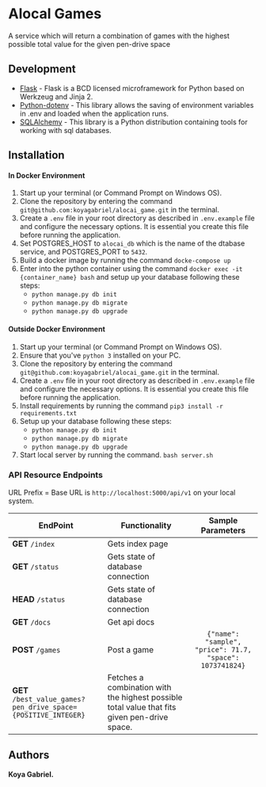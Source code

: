 # Alocal Games
A service which will return a combination of games with the highest possible
total value for the given pen-drive space

## Development
* [Flask](http://flask.pocoo.org/) - Flask is a BCD licensed microframework for Python based on Werkzeug and Jinja 2.
* [Python-dotenv](https://github.com/theskumar/python-dotenv) - This library allows the saving of environment variables in .env and loaded when the application runs.
* [SQLAlchemy](https://www.fullstackpython.com/sqlalchemy.html) - This library is a Python distribution containing tools for working with sql databases.

## Installation
#### In Docker Environment
1. Start up your terminal (or Command Prompt on Windows OS).
2. Clone the repository by entering the command `git@github.com:koyagabriel/alocai_game.git` in the terminal.
3. Create a `.env` file in your root directory as described in `.env.example` file and configure the necessary options. It is essential you create this file before running the application.
4. Set POSTGRES_HOST to `alocai_db` which is the name of the dtabase service, and POSTGRES_PORT to `5432`.
5. Build a docker image by running the command `docke-compose up`
6. Enter into the python container using the command `docker exec -it {container_name} bash` and setup up your database following these steps: 
    * `python manage.py db init`
    * `python manage.py db migrate`
    * `python manage.py db upgrade`


#### Outside Docker Environment
1. Start up your terminal (or Command Prompt on Windows OS).
2. Ensure that you've `python 3` installed on your PC.
3. Clone the repository by entering the command `git@github.com:koyagabriel/alocai_game.git` in the terminal.
4. Create a `.env` file in your root directory as described in `.env.example` file and configure the necessary options. It is essential you create this file before running the application.
6. Install requirements by running the command `pip3 install -r requirements.txt`
7. Setup up your database following these steps: 
    * `python manage.py db init`
    * `python manage.py db migrate`
    * `python manage.py db upgrade`
8. Start local server by running the command.
   `bash server.sh`

### API Resource Endpoints
URL Prefix = Base URL is `http://localhost:5000/api/v1` on your local system.


| EndPoint                                                       | Functionality                                                                                |                     Sample Parameters                     |
| -------------------------------------------------------------- | -------------------------------------------------------------------------------------------- | :-------------------------------------------------------: |
| **GET** `/index`                                               | Gets index page                                                                              |                                                           |
| **GET** `/status`                                              | Gets state of database connection                                                            |
| **HEAD** `/status`                                             | Gets state of database connection                                                            |
| **GET** `/docs`                                                | Get api docs                                                                                 |                                                           |
| **POST** `/games`                                              | Post a game                                                                                  | `{"name": "sample", "price": 71.7,  "space": 1073741824}` |
| **GET** `/best_value_games?pen_drive_space={POSITIVE_INTEGER}` | Fetches a combination with the highest possible total value that fits given pen-drive space. |                                                           |

## Authors

**Koya Gabriel.**
